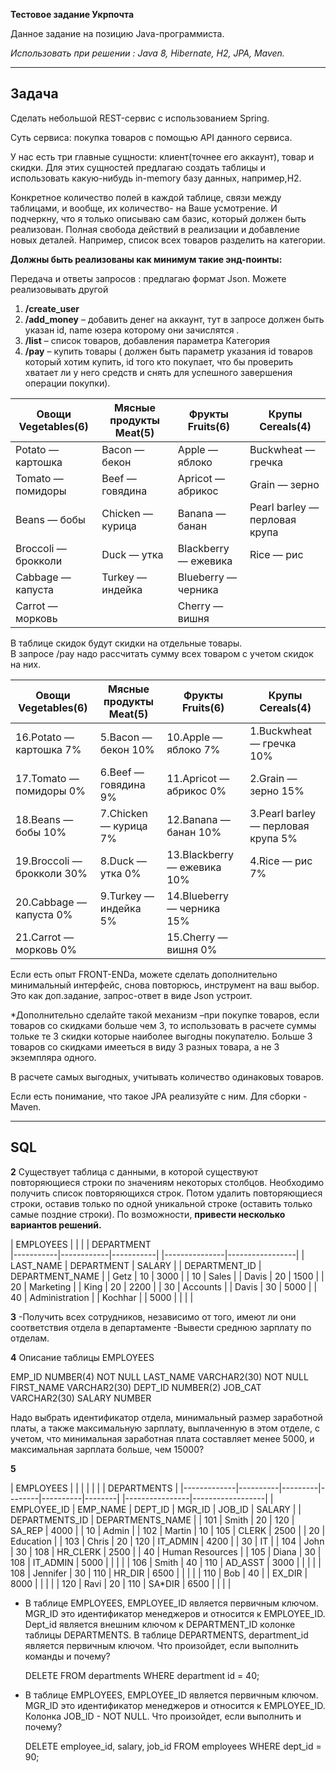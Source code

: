 **Тестовое задание Укрпочта**

Данное задание на позицию Java-программиста.

*Использовать при решении : Java 8, Hibernate, H2, JPA, Maven.*

---

## Задача

Сделать небольшой REST-сервис с использованием Spring.

Суть сервиса: покупка товаров с помощью API данного сервиса. 

У нас есть три главные сущности: клиент(точнее его аккаунт), товар и скидки. Для этих сущностей предлагаю создать таблицы и использовать какую-нибудь in-memory базу данных, например,H2.

Конкретное количество полей в каждой таблице, связи между таблицами, и вообще, их количество- на Ваше усмотрение. И подчеркну, что я только описываю сам базис, который должен быть реализован. Полная свобода действий в реализации и добавление новых деталей. Например, список всех товаров разделить на категории.

**Должны быть реализованы как минимум такие энд-поинты:**

Передача и ответы запросов : предлагаю формат Json. Можете реализовывать другой                       

1. **/create_user** 
2. **/add_money** – добавить денег на аккаунт, тут в запросе должен быть указан id, name юзера которому они зачислятся .
3. **/list** – список товаров, добавления параметра Категория
4. **/pay** – купить товары ( должен быть параметр указания id товаров который хотим купить, id того кто покупает, что бы проверить хватает ли у него средств и снять для успешного завершения операции покупки).

| Овощи Vegetables(6) | Мясные продукты  Meat(5)  | Фрукты Fruits(6) | Крупы Cereals(4)
|---------------------|---------------------|--------------------------|------------------|
| Potato — картошка   | Bacon — бекон       | Apple — яблоко           | Buckwheat — гречка |
| Tomato — помидоры   | Beef  — говядина    | Apricot — абрикос        | Grain — зерно |
| Beans  — бобы       | Chicken — курица    | Banana — банан           | Pearl barley — перловая крупа |
| Broccoli — брокколи | Duck — утка         | Blackberry — ежевика     | Rice — рис |
| Cabbage — капуста   | Turkey — индейка    | Blueberry — черника      |            | 
| Carrot — морковь    |                     | Cherry — вишня           |            | 

В таблице скидок будут скидки на отдельные товары.                                                                                          
В запросе /pay надо рассчитать сумму всех товаром с учетом скидок на них.

| Овощи Vegetables(6)  | Мясные продукты  Meat(5)  | Фрукты Fruits(6) | Крупы Cereals(4)
|-------------------------|------------------------|-----------------------------|------------------|
| 16.Potato — картошка 7% | 5.Bacon — бекон 10%    | 10.Apple — яблоко 7%        | 1.Buckwheat — гречка 10% |
| 17.Tomato — помидоры 0% | 6.Beef  — говядина 9%  | 11.Apricot — абрикос 0%     | 2.Grain — зерно 15% |
| 18.Beans  — бобы 10%    | 7.Chicken — курица 7%  | 12.Banana — банан 10%       | 3.Pearl barley — перловая крупа 5% |
| 19.Broccoli — брокколи 30% | 8.Duck — утка 0%    | 13.Blackberry — ежевика 10% | 4.Rice — рис 7% |
| 20.Cabbage — капуста 0% | 9.Turkey — индейка 5%  | 14.Blueberry — черника 15%  |            | 
| 21.Carrot — морковь 0%  |                        | 15.Cherry — вишня 0%        |            | 

Если есть опыт FRONT-ENDa, можете сделать дополнительно минимальный интерфейс, снова повторюсь, инструмент на ваш выбор. Это как доп.задание, запрос-ответ в виде Json устроит.

*Дополнительно сделайте такой механизм –при покупке товаров, если товаров со скидками больше чем  3, то использовать в расчете суммы тольке те 3 скидки которые наиболее выгодны покупателю. Больше 3 товаров со скидками имееться в виду 3 разных товара, а не 3 экземпляра одного.

В расчете самых выгодных, учитывать количество одинаковых товаров.

Если есть понимание, что такое JPA реализуйте с ним. Для сборки -Maven.

---

## SQL


**2** Существует таблица с данными, в которой существуют повторяющиеся строки по значениям некоторых столбцов. 
Необходимо получить список повторяющихся строк. 
Потом удалить повторяющиеся строки, оставив только по одной уникальной строке (оставить только самые поздние строки). 
По возможности, **привести несколько вариантов решений.**

| EMPLOYEES |            |           |          | DEPARTMENT  
|-----------|------------|-----------|          |---------------|-----------------|
| LAST_NAME | DEPARTMENT | SALARY    |          | DEPARTMENT_ID | DEPARTMENT_NAME |
| Getz      | 10         | 3000      |          | 10            | Sales           |
| Davis     | 20         | 1500      |          | 20            | Marketing       |
| King      | 20         | 2200      |          | 30            | Accounts        |
| Davis     | 30         | 5000      |          | 40            | Administration  |
| Kochhar   |            | 5000      |          |               |                 |


**3** -Получить всех сотрудников, независимо от того, имеют ли они соответствия отдела в
департаменте
      -Вывести среднюю зарплату по отделам.

**4** Описание таблицы EMPLOYEES

EMP_ID NUMBER(4) NOT NULL
LAST_NAME VARCHAR2(30) NOT NULL
FIRST_NAME VARCHAR2(30)
DEPT_ID NUMBER(2)
JOB_CAT VARCHAR2(30)
SALARY NUMBER

Надо выбрать идентификатор отдела, минимальный размер заработной платы, а также максимальную зарплату, выплаченную в этом отделе, с учетом, что минимальная заработная плата составляет менее 5000, и максимальная зарплата больше, чем 15000?

**5** 

| EMPLOYEES   |          |         |        |          |        |       | DEPARTMENTS    |
|-------------|----------|---------|--------|----------|--------|       |----------------|------------------|
| EMPLOYEE_ID | EMP_NAME | DEPT_ID | MGR_ID | JOB_ID   | SALARY |       | DEPARTMENTS_ID | DEPARTMENTS_NAME |
| 101         | Smith    | 20      | 120    | SA_REP   | 4000   |       | 10             | Admin            |
| 102         | Martin   | 10      | 105    | CLERK    | 2500   |       | 20             | Education        |
| 103         | Chris    | 20      | 120    | IT_ADMIN | 4200   |       | 30             | IT               |
| 104         | John     | 30      | 108    | HR_CLERK | 2500   |       | 40             | Human Resources  |
| 105         | Diana    | 30      | 108    | IT_ADMIN | 5000   |       |                |                  |
| 106         | Smith    | 40      | 110    | AD_ASST  | 3000   |       |                |                  |
| 108         | Jennifer | 30      | 110    | HR_DIR   | 6500   |       |                |                  |
| 110         | Bob      | 40      |        | EX_DIR   | 8000   |       |                |                  |
| 120         | Ravi     | 20      | 110    | SA*DIR   | 6500   |       |                |                  |

- В таблице EMPLOYEES, EMPLOYEE_ID является первичным ключом.
MGR_ID это идентификатор менеджеров и относится к EMPLOYEE_ID.
Dept_id является внешним ключом к DEPARTMENT_ID колонке таблицы DEPARTMENTS.
В таблице DEPARTMENTS, department_id является первичным ключом. 
Что произойдет, если выполнить команды и почему?
  
  DELETE
  FROM departments
  WHERE department id = 40;

- В таблице EMPLOYEES, EMPLOYEE_ID является первичным ключом.
MGR_ID это идентификатор менеджеров и относится к EMPLOYEE_ID. 
Колонка JOB_ID - NOT NULL.
Что произойдет, если выполнить и почему?

  DELETE employee_id, salary, job_id
  FROM employees
  WHERE dept_id = 90;
